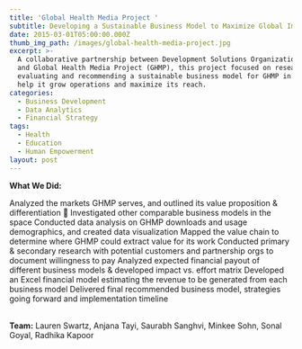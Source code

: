 ```yaml
---
title: 'Global Health Media Project '
subtitle: Developing a Sustainable Business Model to Maximize Global Impact
date: 2015-03-01T05:00:00.000Z
thumb_img_path: /images/global-health-media-project.jpg
excerpt: >-
  A collaborative partnership between Development Solutions Organization (DSO)
  and Global Health Media Project (GHMP), this project focused on researching,
  evaluating and recommending a sustainable business model for GHMP in order to
  help it grow operations and maximize its reach.
categories:
  - Business Development
  - Data Analytics
  - Financial Strategy
tags:
  - Health
  - Education
  - Human Empowerment
layout: post
---
```

**What We Did:**

Analyzed the markets GHMP serves, and outlined its value proposition &amp; differentiation  Investigated other comparable business models in the space Conducted data analysis on GHMP downloads and usage demographics, and created data visualization
Mapped the value chain to determine where GHMP could extract value for its work
Conducted primary &amp; secondary research with potential customers and partnership orgs to document
willingness to pay
Analyzed expected financial payout of different business models &amp; developed impact vs. effort matrix
Developed an Excel financial model estimating the revenue to be generated from each business model
Delivered final recommended business model, strategies going forward and implementation timeline

\
**Team:** Lauren Swartz, Anjana Tayi, Saurabh Sanghvi, Minkee Sohn, Sonal Goyal, Radhika Kapoor